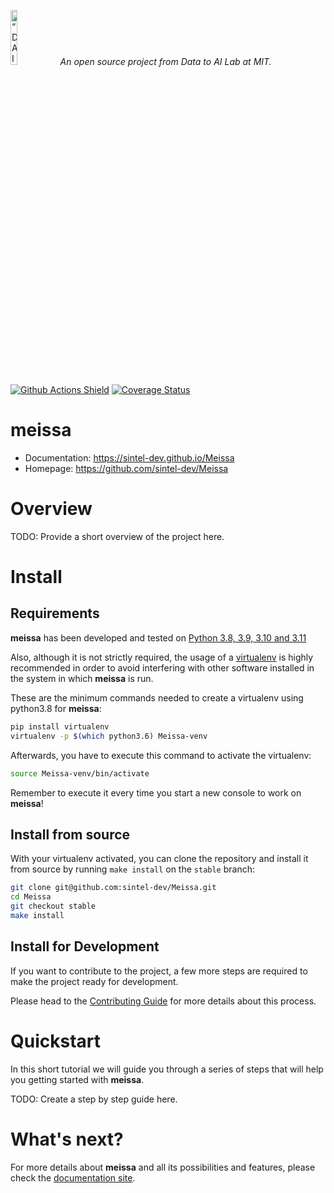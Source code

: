 <p align="left">
<img width=15% src="https://dai.lids.mit.edu/wp-content/uploads/2018/06/Logo_DAI_highres.png" alt=“DAI-Lab” />
<i>An open source project from Data to AI Lab at MIT.</i>
</p>

<!-- Uncomment these lines after releasing the package to PyPI for version and downloads badges -->
<!--[![PyPI Shield](https://img.shields.io/pypi/v/meissa.svg)](https://pypi.python.org/pypi/meissa)-->
<!--[![Downloads](https://pepy.tech/badge/meissa)](https://pepy.tech/project/meissa)-->
[![Github Actions Shield](https://img.shields.io/github/workflow/status/sintel-dev/Meissa/Run%20Tests)](https://github.com/sintel-dev/Meissa/actions)
[![Coverage Status](https://codecov.io/gh/sintel-dev/Meissa/branch/master/graph/badge.svg)](https://codecov.io/gh/sintel-dev/Meissa)



# meissa

- Documentation: https://sintel-dev.github.io/Meissa
- Homepage: https://github.com/sintel-dev/Meissa

# Overview

TODO: Provide a short overview of the project here.

# Install

## Requirements

**meissa** has been developed and tested on [Python 3.8, 3.9, 3.10 and 3.11](https://www.python.org/downloads/)

Also, although it is not strictly required, the usage of a [virtualenv](https://virtualenv.pypa.io/en/latest/)
is highly recommended in order to avoid interfering with other software installed in the system
in which **meissa** is run.

These are the minimum commands needed to create a virtualenv using python3.8 for **meissa**:

```bash
pip install virtualenv
virtualenv -p $(which python3.6) Meissa-venv
```

Afterwards, you have to execute this command to activate the virtualenv:

```bash
source Meissa-venv/bin/activate
```

Remember to execute it every time you start a new console to work on **meissa**!

<!-- Uncomment this section after releasing the package to PyPI for installation instructions
## Install from PyPI

After creating the virtualenv and activating it, we recommend using
[pip](https://pip.pypa.io/en/stable/) in order to install **meissa**:

```bash
pip install meissa
```

This will pull and install the latest stable release from [PyPI](https://pypi.org/).
-->

## Install from source

With your virtualenv activated, you can clone the repository and install it from
source by running `make install` on the `stable` branch:

```bash
git clone git@github.com:sintel-dev/Meissa.git
cd Meissa
git checkout stable
make install
```

## Install for Development

If you want to contribute to the project, a few more steps are required to make the project ready
for development.

Please head to the [Contributing Guide](https://sintel-dev.github.io/Meissa/contributing.html#get-started)
for more details about this process.

# Quickstart

In this short tutorial we will guide you through a series of steps that will help you
getting started with **meissa**.

TODO: Create a step by step guide here.

# What's next?

For more details about **meissa** and all its possibilities
and features, please check the [documentation site](
https://sintel-dev.github.io/Meissa/).
